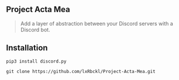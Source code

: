 ## Project Acta Mea
> Add a layer of abstraction between your Discord servers with a Discord bot.
## Installation
```
pip3 install discord.py

git clone https://github.com/lxRbckl/Project-Acta-Mea.git
```
